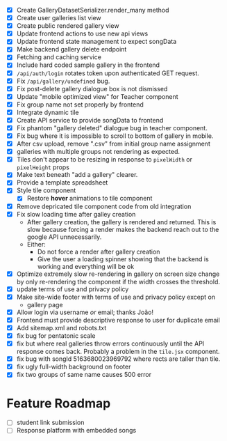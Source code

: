 - [x] Create GalleryDatasetSerializer.render_many method
- [x] Create user galleries list view
- [x] Create public rendered gallery view
- [x] Update frontend actions to use new api views
- [x] Update frontend state management to expect songData
- [x] Make backend gallery delete endpoint
- [x] Fetching and caching service
- [x] Include hard coded sample gallery in the frontend
- [x] `/api/auth/login` rotates token upon authenticated GET request.
- [x] Fix `/api/gallery/undefined` bug.
- [x] Fix post-delete gallery dialogue box is not dismissed
- [x] Update "mobile optimized view" for Teacher component
- [x] Fix group name not set properly by frontend
- [x] Integrate dynamic tile
- [x] Create API service to provide songData to frontend
- [x] Fix phantom "gallery deleted" dialogue bug in teacher component.
- [x] Fix bug where it is impossible to scroll to bottom of gallery in mobile.
- [x] After csv upload, remove ".csv" from initial group name assignment
- [x] galleries with multiple groups not rendering as expected.
- [x] Tiles don't appear to be resizing in response to `pixelWidth` or
      `pixelHeight` props
- [x] Make text beneath "add a gallery" clearer.
- [x] Provide a template spreadsheet
- [x] Style tile component
  - [x] Restore **hover** animations to tile component
- [x] Remove depricated tile component code from old integration
- [x] Fix slow loading time after galley creation
  - After gallery creation, the gallery is rendered and returned. This is
    slow because forcing a render makes the backend reach out to the google API
    unnecessarily.
  - Either:
    - Do not force a render after gallery creation
    - Give the user a loading spinner showing that the backend is working
      and everything will be ok
- [x] Optimize extremely slow re-rendering in gallery on screen size change
      by only re-rendering the component if the width crosses the threshold.
- [x] update terms of use and privacy policy
- [x] Make site-wide footer with terms of use and privacy policy except on
  - gallery page
- [x] Allow login via username _or_ email; thanks João!
- [x] Frontend must provide descriptive response to user for duplicate email
- [x] Add sitemap.xml and robots.txt
- [x] fix bug for pentatonic scale
- [x] fix but where real galleries throw errors continuously until the API
      response comes back. Probably a problem in the `tile.jsx` component.
- [x] fix bug with songId 5163680023969792 where rects are taller than tile.
- [x] fix ugly full-width background on footer
- [x] fix two groups of same name causes 500 error

# Feature Roadmap

- [ ] student link submission
- [ ] Response platform with embedded songs
